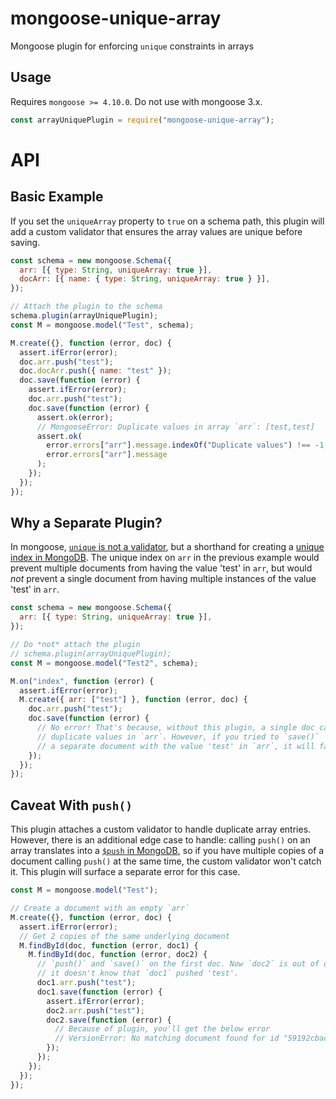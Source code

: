 # mongoose-unique-array

Mongoose plugin for enforcing `unique` constraints in arrays

## Usage

Requires `mongoose >= 4.10.0`. Do not use with mongoose 3.x.

```javascript
const arrayUniquePlugin = require("mongoose-unique-array");
```

# API

## Basic Example

If you set the `uniqueArray` property to `true` on a schema path, this plugin
will add a custom validator that ensures the array values are unique before
saving.

```javascript
const schema = new mongoose.Schema({
  arr: [{ type: String, uniqueArray: true }],
  docArr: [{ name: { type: String, uniqueArray: true } }],
});

// Attach the plugin to the schema
schema.plugin(arrayUniquePlugin);
const M = mongoose.model("Test", schema);

M.create({}, function (error, doc) {
  assert.ifError(error);
  doc.arr.push("test");
  doc.docArr.push({ name: "test" });
  doc.save(function (error) {
    assert.ifError(error);
    doc.arr.push("test");
    doc.save(function (error) {
      assert.ok(error);
      // MongooseError: Duplicate values in array `arr`: [test,test]
      assert.ok(
        error.errors["arr"].message.indexOf("Duplicate values") !== -1,
        error.errors["arr"].message
      );
    });
  });
});
```

## Why a Separate Plugin?

In mongoose, [`unique` is not a validator](http://mongoosejs.com/docs/validation.html#the-unique-option-is-not-a-validator),
but a shorthand for creating a [unique index in MongoDB](https://docs.mongodb.com/manual/core/index-unique/).
The unique index on `arr` in the previous example would prevent multiple documents from
having the value 'test' in `arr`, but would _not_ prevent a single document from having
multiple instances of the value 'test' in `arr`.

```javascript
const schema = new mongoose.Schema({
  arr: [{ type: String, uniqueArray: true }],
});

// Do *not* attach the plugin
// schema.plugin(arrayUniquePlugin);
const M = mongoose.model("Test2", schema);

M.on("index", function (error) {
  assert.ifError(error);
  M.create({ arr: ["test"] }, function (error, doc) {
    doc.arr.push("test");
    doc.save(function (error) {
      // No error! That's because, without this plugin, a single doc can have
      // duplicate values in `arr`. However, if you tried to `save()`
      // a separate document with the value 'test' in `arr`, it will fail.
    });
  });
});
```

## Caveat With `push()`

This plugin attaches a custom validator to handle duplicate array entries.
However, there is an additional edge case to handle: calling `push()` on
an array translates into a [`$push` in MongoDB](https://docs.mongodb.com/manual/reference/operator/update/push/),
so if you have multiple copies of a document calling `push()` at the same
time, the custom validator won't catch it. This plugin will surface a
separate error for this case.

```javascript
const M = mongoose.model("Test");

// Create a document with an empty `arr`
M.create({}, function (error, doc) {
  assert.ifError(error);
  // Get 2 copies of the same underlying document
  M.findById(doc, function (error, doc1) {
    M.findById(doc, function (error, doc2) {
      // `push()` and `save()` on the first doc. Now `doc2` is out of date,
      // it doesn't know that `doc1` pushed 'test'.
      doc1.arr.push("test");
      doc1.save(function (error) {
        assert.ifError(error);
        doc2.arr.push("test");
        doc2.save(function (error) {
          // Because of plugin, you'll get the below error
          // VersionError: No matching document found for id "59192cbac4fd9871f28f4d61"
        });
      });
    });
  });
});
```
